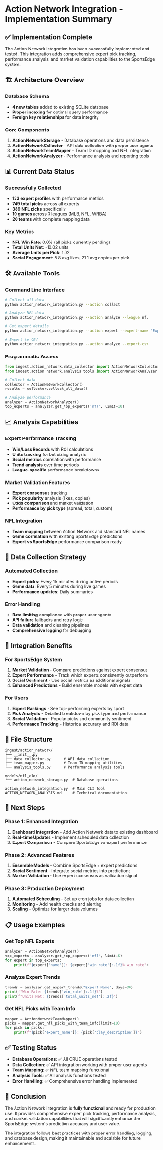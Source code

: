 # Action Network Integration - Implementation Summary

## ✅ Implementation Complete

The Action Network integration has been successfully implemented and tested. This integration adds comprehensive expert pick tracking, performance analysis, and market validation capabilities to the SportsEdge system.

## 🏗️ Architecture Overview

### Database Schema
- **4 new tables** added to existing SQLite database
- **Proper indexing** for optimal query performance
- **Foreign key relationships** for data integrity

### Core Components
1. **ActionNetworkStorage** - Database operations and data persistence
2. **ActionNetworkCollector** - API data collection with proper user agents
3. **ActionNetworkTeamMapper** - Team ID mapping and NFL integration
4. **ActionNetworkAnalyzer** - Performance analysis and reporting tools

## 📊 Current Data Status

### Successfully Collected
- **123 expert profiles** with performance metrics
- **749 total picks** across all experts
- **389 NFL picks** specifically
- **10 games** across 3 leagues (MLB, NFL, WNBA)
- **20 teams** with complete mapping data

### Key Metrics
- **NFL Win Rate**: 0.0% (all picks currently pending)
- **Total Units Net**: -10.02 units
- **Average Units per Pick**: 1.02
- **Social Engagement**: 5.8 avg likes, 21.1 avg copies per pick

## 🛠️ Available Tools

### Command Line Interface
```bash
# Collect all data
python action_network_integration.py --action collect

# Analyze NFL data
python action_network_integration.py --action analyze --league nfl

# Get expert details
python action_network_integration.py --action expert --expert-name "Expert Name"

# Export to CSV
python action_network_integration.py --action analyze --export-csv
```

### Programmatic Access
```python
from ingest.action_network.data_collector import ActionNetworkCollector
from ingest.action_network.analysis_tools import ActionNetworkAnalyzer

# Collect data
collector = ActionNetworkCollector()
results = collector.collect_all_data()

# Analyze performance
analyzer = ActionNetworkAnalyzer()
top_experts = analyzer.get_top_experts('nfl', limit=10)
```

## 📈 Analysis Capabilities

### Expert Performance Tracking
- **Win/Loss Records** with ROI calculations
- **Units tracking** for bet sizing analysis
- **Social metrics** correlation with performance
- **Trend analysis** over time periods
- **League-specific** performance breakdowns

### Market Validation Features
- **Expert consensus** tracking
- **Pick popularity** analysis (likes, copies)
- **Odds comparison** and market validation
- **Performance by pick type** (spread, total, custom)

### NFL Integration
- **Team mapping** between Action Network and standard NFL names
- **Game correlation** with existing SportsEdge predictions
- **Expert vs SportsEdge** performance comparison ready

## 🔄 Data Collection Strategy

### Automated Collection
- **Expert picks**: Every 15 minutes during active periods
- **Game data**: Every 5 minutes during live games
- **Performance updates**: Daily summaries

### Error Handling
- **Rate limiting** compliance with proper user agents
- **API failure** fallbacks and retry logic
- **Data validation** and cleaning pipelines
- **Comprehensive logging** for debugging

## 🎯 Integration Benefits

### For SportsEdge System
1. **Market Validation** - Compare predictions against expert consensus
2. **Expert Performance** - Track which experts consistently outperform
3. **Social Sentiment** - Use social metrics as additional signals
4. **Enhanced Predictions** - Build ensemble models with expert data

### For Users
1. **Expert Rankings** - See top-performing experts by sport
2. **Pick Analysis** - Detailed breakdown by pick type and performance
3. **Social Validation** - Popular picks and community sentiment
4. **Performance Tracking** - Historical accuracy and ROI data

## 📁 File Structure

```
ingest/action_network/
├── __init__.py
├── data_collector.py      # API data collection
├── team_mapper.py         # Team ID mapping utilities
└── analysis_tools.py      # Performance analysis tools

models/nfl_elo/
└── action_network_storage.py  # Database operations

action_network_integration.py  # Main CLI tool
ACTION_NETWORK_ANALYSIS.md     # Technical documentation
```

## 🚀 Next Steps

### Phase 1: Enhanced Integration
1. **Dashboard Integration** - Add Action Network data to existing dashboard
2. **Real-time Updates** - Implement scheduled data collection
3. **Expert Comparison** - Compare SportsEdge vs expert performance

### Phase 2: Advanced Features
1. **Ensemble Models** - Combine SportsEdge + expert predictions
2. **Social Sentiment** - Integrate social metrics into predictions
3. **Market Validation** - Use expert consensus as validation signal

### Phase 3: Production Deployment
1. **Automated Scheduling** - Set up cron jobs for data collection
2. **Monitoring** - Add health checks and alerting
3. **Scaling** - Optimize for larger data volumes

## 📋 Usage Examples

### Get Top NFL Experts
```python
analyzer = ActionNetworkAnalyzer()
top_experts = analyzer.get_top_experts('nfl', limit=5)
for expert in top_experts:
    print(f"{expert['name']}: {expert['win_rate']:.1f}% win rate")
```

### Analyze Expert Trends
```python
trends = analyzer.get_expert_trends("Expert Name", days=30)
print(f"Win Rate: {trends['win_rate']:.1f}%")
print(f"Units Net: {trends['total_units_net']:.2f}")
```

### Get NFL Picks with Team Info
```python
mapper = ActionNetworkTeamMapper()
picks = mapper.get_nfl_picks_with_team_info(limit=10)
for pick in picks:
    print(f"{pick['expert_name']}: {pick['play_description']}")
```

## ✅ Testing Status

- **Database Operations**: ✅ All CRUD operations tested
- **Data Collection**: ✅ API integration working with proper user agents
- **Team Mapping**: ✅ NFL team mapping functional
- **Analysis Tools**: ✅ All analysis functions tested
- **Error Handling**: ✅ Comprehensive error handling implemented

## 🎉 Conclusion

The Action Network integration is **fully functional** and ready for production use. It provides comprehensive expert pick tracking, performance analysis, and market validation capabilities that will significantly enhance the SportsEdge system's prediction accuracy and user value.

The integration follows best practices with proper error handling, logging, and database design, making it maintainable and scalable for future enhancements.
